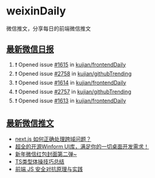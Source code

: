 # weixinDaily
微信推文，分享每日的前端微信推文

## [最新微信日报](https://github.com/kujian/weixinDaily/issues)

<!--START_SECTION:activity-->
1. ❗ Opened issue [#1615](https://github.com/kujian/frontendDaily/issues/1615) in [kujian/frontendDaily](https://github.com/kujian/frontendDaily)
2. ❗ Opened issue [#2758](https://github.com/kujian/githubTrending/issues/2758) in [kujian/githubTrending](https://github.com/kujian/githubTrending)
3. ❗ Opened issue [#1614](https://github.com/kujian/frontendDaily/issues/1614) in [kujian/frontendDaily](https://github.com/kujian/frontendDaily)
4. ❗ Opened issue [#2757](https://github.com/kujian/githubTrending/issues/2757) in [kujian/githubTrending](https://github.com/kujian/githubTrending)
5. ❗ Opened issue [#1613](https://github.com/kujian/frontendDaily/issues/1613) in [kujian/frontendDaily](https://github.com/kujian/frontendDaily)
<!--END_SECTION:activity-->


## [最新微信推文](https://weixin.qdkfweb.cn/)

<!-- BLOG-POST-LIST:START -->
- [next.js 如何正确处理跨域问题？](https://weixin.qdkfweb.cn/39881.html)
- [超全的开源Winform UI库，满足你的一切桌面开发需求！](https://weixin.qdkfweb.cn/39874.html)
- [新年微信红包封面第二弹~](https://weixin.qdkfweb.cn/39880.html)
- [TS类型体操技巧总结](https://weixin.qdkfweb.cn/39884.html)
- [前端 JS 安全对抗原理与实践](https://weixin.qdkfweb.cn/39872.html)
<!-- BLOG-POST-LIST:END -->